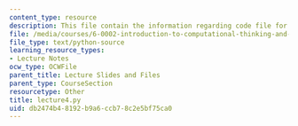 ```yaml
---
content_type: resource
description: This file contain the information regarding code file for lecture 4.
file: /media/courses/6-0002-introduction-to-computational-thinking-and-data-science-fall-2016/db2474b48192b9a6ccb78c2e5bf75ca0_lecture4.py
file_type: text/python-source
learning_resource_types:
- Lecture Notes
ocw_type: OCWFile
parent_title: Lecture Slides and Files
parent_type: CourseSection
resourcetype: Other
title: lecture4.py
uid: db2474b4-8192-b9a6-ccb7-8c2e5bf75ca0
---
```

